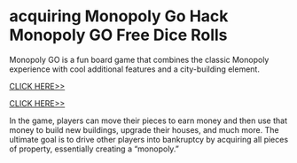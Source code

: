 # acquiring Monopoly Go Hack Monopoly GO Free Dice Rolls


Monopoly GO is a fun board game that combines the classic Monopoly experience with cool additional features and a city-building element. 


[CLICK HERE>>](https://appbitly.com/Monopoly-Go-Dice)

[
CLICK HERE>>](https://appbitly.com/Monopoly-Go-Dice)



In the game, players can move their pieces to earn money and then use that money to build new buildings, upgrade their houses, and much more. The ultimate goal is to drive other players into bankruptcy by acquiring all pieces of property, essentially creating a “monopoly.”

